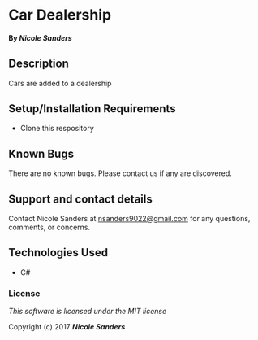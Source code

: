 # Car Dealership

#### By _**Nicole Sanders**_

## Description

Cars are added to a dealership

## Setup/Installation Requirements

*  Clone this respository

## Known Bugs

There are no known bugs. Please contact us if any are discovered.

## Support and contact details

Contact Nicole Sanders at nsanders9022@gmail.com for any questions, comments, or concerns.

## Technologies Used

* C#

### License

*This software is licensed under the MIT license*

Copyright (c) 2017 **_Nicole Sanders_**
